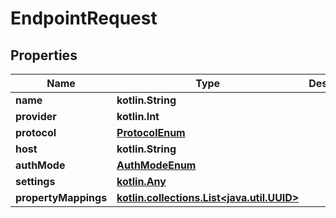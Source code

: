 
# EndpointRequest

## Properties
Name | Type | Description | Notes
------------ | ------------- | ------------- | -------------
**name** | **kotlin.String** |  | 
**provider** | **kotlin.Int** |  | 
**protocol** | [**ProtocolEnum**](ProtocolEnum.md) |  | 
**host** | **kotlin.String** |  | 
**authMode** | [**AuthModeEnum**](AuthModeEnum.md) |  | 
**settings** | [**kotlin.Any**](.md) |  |  [optional]
**propertyMappings** | [**kotlin.collections.List&lt;java.util.UUID&gt;**](java.util.UUID.md) |  |  [optional]



